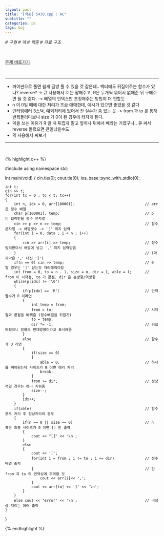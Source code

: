 ```yaml
---
layout: post
title: "[백준] 5430.cpp : AC"
subtitle: ""
categories: ps
tags: boj
---
```


*# 구현 # 덱 # 백준 # 자료 구조*

<br>

[문제 바로가기](https://www.acmicpc.net/problem/5430)

<br>

---

- 파이썬으로 풀면 쉽게 금방 풀 수 있을 것 같은데.. 벡터에도 뒤집어주는 함수가 있나? reverse? -> 큐 사용해서 D 는 팝해주고, R은 두개씩 묶어서 없애준 뒤 구해주면 될 것 같다. -> 배열의 인덱스만 조정해주는 방법이 더 편할듯
- n 이 0일 때에 대한 처리가 조금 애매한데, 예시가 있으면 좋았을 것 같다
- 런타임에러 3스택, 예외처리에 있어서 잔 실수가 좀 있는 듯 -> from 과 to 를 통해 반복돌리다보니 size 가 0이 된 경우에 터지게 된다.
- 덱을 쓰는 이유가 R 일 때 뒤집지 말고 앞이나 뒤에서 빼라는 거였구나.. 큐 써서 reverse 돌렸으면 큰일났을수도
- 덱 사용해서 짜보기

---
<br>

{% highlight c++ %}

#include <iostream>
using namespace std;

int main(void)
{
    cin.tie(0);
    cout.tie(0);
    ios_base::sync_with_stdio(0);
    
    int t;
    cin >> t;
    for(int tc = 0 ; tc < t; tc++)
    {
        int n, idx = 0, arr[100001];                                // arr 은 정수 배열
        char p[100001], temp;                                       // p 는 입력받을 함수 문자열
        cin >> p >> n >> temp;                                      // 함수문자열 -> 배열갯수 -> '[' 까지 입력
        for(int i = 0, data ; i < n ; i++)
        {
            cin >> arr[i] >> temp;                                  // 정수 입력받아서 배열에 넣고 ',' 까지 입력받음
        }                                                           // (마지막은 ',' 대신 ']')
        if(n == 0) cin >> temp;                                     // 0 일 경우는 ']' 닫는것 처리해줘야함
        int from = 0, to = n - 1, size = n, dir = 1, able = 1;      // from 이 시작점, to 가 끝점, dir 은 순방향/역방향
        while(p[idx] != '\0')
        {
            if(p[idx] == 'R')                                       // 만약 함수가 R 이라면
            {
                int temp = from;         
                from = to;                                          // 시작점과 끝점을 바꿔줌 (정수배열을 뒤집기)
                to = temp;
                dir *= -1;                                          // 뒤집어줬으니 방향도 반대방향이라고 표시해줌
            }
            else                                                    // 함수가 D 라면
            {
                if(size == 0)
                {
                    able = 0;                                       // 하나를 빼야되는데 사이즈가 0 이면 에러 처리
                    break;   
                }
                from += dir;                                        // 정상적일 경우는 하나 지워줌
                size--;
            }
            idx++;
        }
        if(able)                                                    // 함수 모두 처리 후 정상처리의 경우
        {
            if(n == 0 || size == 0)                                 // n 혹은 최종 사이즈가 0 이면 [] 만 출력
            {
                cout << "[]" << '\n';
            }
            else
            {
                cout << '[';
                for(int i = from ; i != to ; i += dir)              // 정수 배열 출력
                {                                                   // 단 from 과 to 의 인덱싱에 주의할 것
                    cout << arr[i]<< ',';
                }
                cout << arr[to] << ']' << '\n';
            }
        }
        else cout << "error" << '\n';                               // 비정상 처리는 에러 출력
    }
}

{% endhighlight %}

